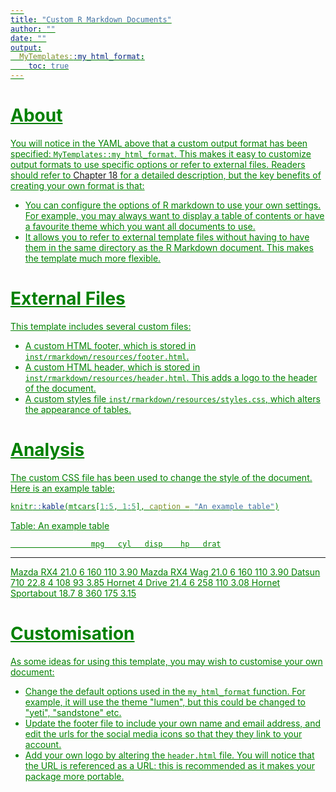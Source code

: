 ```yaml
---
title: "Custom R Markdown Documents"
author: ""
date: ""
output:
  MyTemplates::my_html_format:
    toc: true
---
```


<script type="text/javascript">
$('.title').css('color', 'blue')
</script>

<style type="text/css">
body  {
    color: green;
    text-decoration:  underline;
}
</style>

# About

You will notice in the YAML above that a custom output format has been specified: `MyTemplates::my_html_format`. This makes it easy to customize output formats to use specific options or refer to external files. Readers should refer to [Chapter 18](https://bookdown.org/yihui/rmarkdown/new-formats.html) for a detailed description, but the key benefits of creating your own format is that:

- You can configure the options of R markdown to use your own settings. For example, you may always want to display a table of contents or have a favourite theme which you want all documents to use.
- It allows you to refer to external template files without having to have them in the same directory as the R Markdown document. This makes the template much more flexible.

# External Files

This template includes several custom files:

- A custom HTML footer, which is stored in `inst/rmarkdown/resources/footer.html`.
- A custom HTML header, which is stored in `inst/rmarkdown/resources/header.html`. This adds a logo to the header of the document.
- A custom styles file `inst/rmarkdown/resources/styles.css`, which alters the appearance of tables.

# Analysis

The custom CSS file has been used to change the style of the document. Here is an example table:


```r
knitr::kable(mtcars[1:5, 1:5], caption = "An example table")
```



Table: An example table

                      mpg   cyl   disp    hp   drat
------------------  -----  ----  -----  ----  -----
Mazda RX4            21.0     6    160   110   3.90
Mazda RX4 Wag        21.0     6    160   110   3.90
Datsun 710           22.8     4    108    93   3.85
Hornet 4 Drive       21.4     6    258   110   3.08
Hornet Sportabout    18.7     8    360   175   3.15

# Customisation

As some ideas for using this template, you may wish to customise your own document:

- Change the default options used in the `my_html_format` function. For example, it will use the theme "lumen", but this could be changed to "yeti", "sandstone" etc.
- Update the footer file to include your own name and email address, and edit the urls for the social media icons so that they they link to your account.
- Add your own logo by altering the `header.html` file. You will notice that the URL is referenced as a URL: this is recommended as it makes your package more portable.




